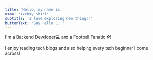 ```yaml
---
title: 'Hello, my name is'
name: 'Akshay Shahi'
subtitle: 'I love exploring new things!'
buttonText: 'Say Hello ...'
---
```


I'm a Backend Developer💻 and a Football Fanatic ⚽️!

I enjoy reading tech blogs and also helping every tech beginner I come across!
